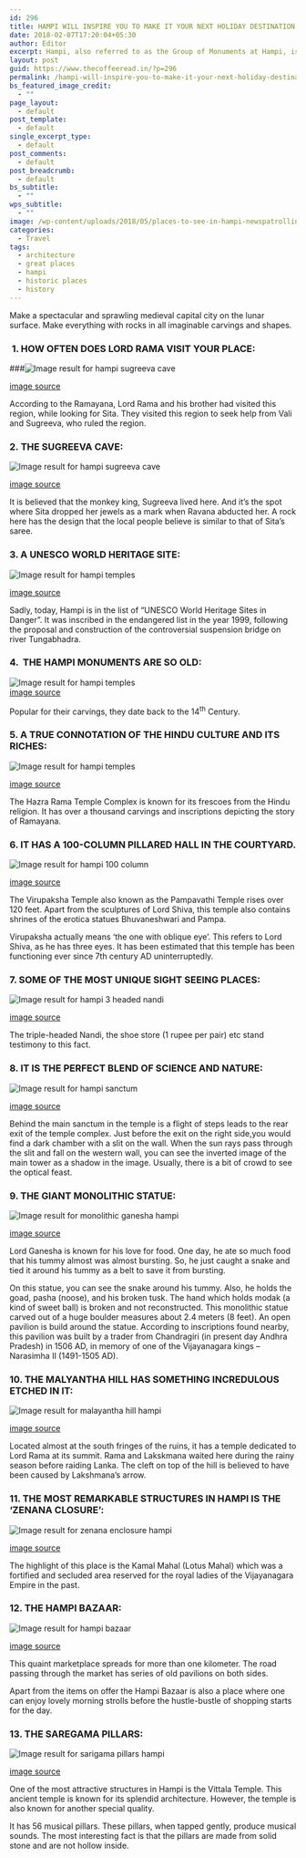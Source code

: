 ```yaml
---
id: 296
title: HAMPI WILL INSPIRE YOU TO MAKE IT YOUR NEXT HOLIDAY DESTINATION
date: 2018-02-07T17:20:04+05:30
author: Editor
excerpt: Hampi, also referred to as the Group of Monuments at Hampi, is a UNESCO World Heritage Site located in east-central Karnataka, India. It became the centre of the Hindu Vijayanagara Empire capital in the 14th century.
layout: post
guid: https://www.thecoffeeread.in/?p=296
permalink: /hampi-will-inspire-you-to-make-it-your-next-holiday-destination/
bs_featured_image_credit:
  - ""
page_layout:
  - default
post_template:
  - default
single_excerpt_type:
  - default
post_comments:
  - default
post_breadcrumb:
  - default
bs_subtitle:
  - ""
wps_subtitle:
  - ""
image: /wp-content/uploads/2018/05/places-to-see-in-hampi-newspatrolling.jpg
categories:
  - Travel
tags:
  - architecture
  - great places
  - hampi
  - historic places
  - history
---
```

Make a spectacular and sprawling medieval capital city on the lunar surface. Make everything with rocks in all imaginable carvings and shapes.

###  **1. HOW OFTEN DOES LORD RAMA VISIT YOUR PLACE:**

###![Image result for hampi sugreeva cave](http://www.marce2018.com/tours/Bewithing_Ruins_Trail_to_Hampi_Badami_-_6_nights_7_html_d8a78e70.jpg) 

[image source](https://www.google.co.in/search?biw=1350&bih=617&tbs=isz%3Alt%2Cislt%3Axga&tbm=isch&sa=1&ei=Vj3sWv6UBMXs8AX5hrTwAQ&q=hampi+sugreeva+cave&oq=hampi+sugreeva+cave&gs_l=psy-ab.3...78777.82076.0.82341.13.13.0.0.0.0.178.1461.0j9.9.0....0...1c.1.64.psy-ab..4.2.340...0j0i30k1j0i24k1.0.pBrR-asJ0NI#imgrc=JGu_idQeyymF1M:)

According to the Ramayana, Lord Rama and his brother had visited this region, while looking for Sita. They visited this region to seek help from Vali and Sugreeva, who ruled the region.

### **2. THE SUGREEVA CAVE:**

![Image result for hampi sugreeva cave](https://farm2.static.flickr.com/1062/5119639057_e2680c4448_b.jpg) 

[image source](https://www.google.co.in/search?biw=1350&bih=617&tbs=isz%3Alt%2Cislt%3Axga&tbm=isch&sa=1&ei=Vj3sWv6UBMXs8AX5hrTwAQ&q=hampi+sugreeva+cave&oq=hampi+sugreeva+cave&gs_l=psy-ab.3...78777.82076.0.82341.13.13.0.0.0.0.178.1461.0j9.9.0....0...1c.1.64.psy-ab..4.2.340...0j0i30k1j0i24k1.0.pBrR-asJ0NI#imgrc=eN9khP1MIYDBlM:)

It is believed that the monkey king, Sugreeva lived here. And it’s the spot where Sita dropped her jewels as a mark when Ravana abducted her. A rock here has the design that the local people believe is similar to that of Sita’s saree.

### **3. A UNESCO WORLD HERITAGE SITE:**

![Image result for hampi temples](http://www.mysteryofindia.com/wp-content/uploads/2015/04/Stepped-Tank-near-the-Underground-Temple.jpg) 

[image source](https://www.google.co.in/search?biw=1350&bih=617&tbs=isz%3Alt%2Cislt%3Axga&tbm=isch&sa=1&ei=ET3sWuacCYOh8QX7lqjoCA&q=hampi+temples&oq=hampi+temples&gs_l=psy-ab.3..0l3j0i30k1j0i5i30k1j0i8i30k1l2j0i24k1l3.64813.67295.0.67468.11.8.0.3.3.0.186.835.0j5.5.0....0...1c.1.64.psy-ab..3.8.866...0i67k1.0.aPJ0WVHlf50#imgrc=3UxK5wD2j6IZ_M:)

<span style="text-transform: initial;">Sadly, today, Hampi is in the list of “UNESCO World Heritage Sites in Danger”. It was inscribed in the endangered list in the year 1999, following the proposal and construction of the controversial suspension bridge on river Tungabhadra.</span>

### **4.  THE HAMPI MONUMENTS ARE SO OLD:**

![Image result for hampi temples](https://i.pinimg.com/originals/3c/73/5d/3c735df7bb7fe8b4ae685b939043f79d.jpg)  
[image source](https://www.google.co.in/search?biw=1350&bih=617&tbs=isz%3Alt%2Cislt%3Axga&tbm=isch&sa=1&ei=ET3sWuacCYOh8QX7lqjoCA&q=hampi+temples&oq=hampi+temples&gs_l=psy-ab.3..0l3j0i30k1j0i5i30k1j0i8i30k1l2j0i24k1l3.64813.67295.0.67468.11.8.0.3.3.0.186.835.0j5.5.0....0...1c.1.64.psy-ab..3.8.866...0i67k1.0.aPJ0WVHlf50#imgrc=WcYFbRT_ZtovjM:)

Popular for their carvings, they date back to the 14<sup>th</sup> Century.

### **5. A TRUE CONNOTATION OF THE HINDU CULTURE AND ITS RICHES:**

![Image result for hampi temples](http://www.travelplanet.in/wp-content/uploads/2016/07/Hampi_virupaksha_temple.jpg) 

[image source](https://www.google.co.in/search?biw=1350&bih=617&tbs=isz%3Alt%2Cislt%3Axga&tbm=isch&sa=1&ei=mTzsWrGxJoj08gWoyq3QDg&q=hampi+temples&oq=hampi+temples&gs_l=psy-ab.3..0l3j0i30k1j0i5i30k1j0i8i30k1l2j0i24k1l3.55568.56992.0.57164.8.6.0.2.2.0.212.687.0j3j1.4.0....0...1c.1.64.psy-ab..2.6.710...0i67k1.0.fztH3cvMTo8#imgrc=gekS-D_UXBvx3M:)

The Hazra Rama Temple Complex is known for its frescoes from the Hindu religion. It has over a thousand carvings and inscriptions depicting the story of Ramayana.

### **6. IT HAS A 100-COLUMN PILLARED HALL IN THE COURTYARD.**

![Image result for hampi 100 column](http://3.bp.blogspot.com/-P5tSwVk-2Y4/VfWI0_USI0I/AAAAAAAAEBM/UpSFiIpr12A/s1600/1_Vitthala_Vittala_temple_Vijayanagar_Hampi_Karnataka_India_April_2014.jpg) 

[image source](https://www.google.co.in/search?biw=1350&bih=617&tbs=isz%3Alt%2Cislt%3Axga&tbm=isch&sa=1&ei=VjzsWvb6Cov68gXOmJfADw&q=hampi+100+coloum&oq=hampi+100+coloum&gs_l=psy-ab.3...63279.65799.0.66088.10.10.0.0.0.0.228.1364.0j7j1.8.0....0...1c.1.64.psy-ab..2.1.179...0i24k1.0.lFM908rmP5s#imgrc=Bid9nInecFWDMM:)

The Virupaksha Temple also known as the Pampavathi Temple rises over 120 feet. Apart from the sculptures of Lord Shiva, this temple also contains shrines of the erotica statues Bhuvaneshwari and Pampa.

Virupaksha actually means ‘the one with oblique eye’. This refers to Lord Shiva, as he has three eyes. It has been estimated that this temple has been functioning ever since 7th century AD uninterruptedly.

### **7. SOME OF THE MOST UNIQUE SIGHT SEEING PLACES:**

![Image result for hampi 3 headed nandi](http://cdn.findmessages.com/images/2016/05/Hampi_si1122.jpg) 

[image source](https://www.google.co.in/search?biw=1350&bih=617&tbs=isz%3Alt%2Cislt%3Axga&tbm=isch&sa=1&ei=UTzsWoLYBcOe8QXPuKf4DA&q=hampi+3+headed+nandi&oq=hampi+3+headed+nandi&gs_l=psy-ab.3...3348.3348.0.3666.1.1.0.0.0.0.147.147.0j1.1.0....0...1c.1.64.psy-ab..0.0.0....0.2eg1iffGlDQ#imgrc=XUjm6CobKhK6qM:)

The triple-headed Nandi, the shoe store (1 rupee per pair) etc stand testimony to this fact.

### **8. IT IS THE PERFECT BLEND OF SCIENCE AND NATURE:**

![Image result for hampi sanctum](https://i.ytimg.com/vi/GproaVOxyq4/maxresdefault.jpg) 

[image source](https://www.google.co.in/search?biw=1350&bih=617&tbs=isz%3Alt%2Cislt%3Axga&tbm=isch&sa=1&ei=bDvsWv7tNsOK8wW7g5eoBA&q=hampi+sanctum&oq=hampi+sanctum&gs_l=psy-ab.3...42995.47621.0.47878.17.14.2.1.1.0.179.1748.0j11.11.0....0...1c.1.64.psy-ab..3.13.1620...0j0i67k1j0i24k1j0i8i30k1j0i10i24k1.0.LX2iZuwGsvA#imgrc=88ozEXhlyuFzXM:)

Behind the main sanctum in the temple is a flight of steps leads to the rear exit of the temple complex. Just before the exit on the right side,you would find a dark chamber with a slit on the wall. When the sun rays pass through the slit and fall on the western wall, you can see the inverted image of the main tower as a shadow in the image. Usually, there is a bit of crowd to see the optical feast.

### **9. THE GIANT MONOLITHIC STATUE:**

![Image result for monolithic ganesha hampi](https://upload.wikimedia.org/wikipedia/commons/7/70/6_Sasivekalu_temple_de_Ganesha_Hindu_Hampi_Vijayanagar_Karnataka_India.jpg) 

[image source](https://www.google.co.in/search?biw=1350&bih=617&tbs=isz%3Alt%2Cislt%3Axga&tbm=isch&sa=1&ei=IzvsWqu9McWs8QXM1YigBQ&q=monolithic+ganesha+hampi&oq=hampi+mono&gs_l=psy-ab.3.1.0i8i30k1l2.66789.69085.0.71811.10.10.0.0.0.0.208.1248.0j5j2.7.0....0...1c.1.64.psy-ab..3.7.1243...0j0i67k1j0i30k1.0.Fm3N0ESaeh4#imgrc=cWwDYjBspmLlAM:)

Lord Ganesha is known for his love for food. One day, he ate so much food that his tummy almost was almost bursting. So, he just caught a snake and tied it around his tummy as a belt to save it from bursting.

On this statue, you can see the snake around his tummy. Also, he holds the goad, pasha (noose), and his broken tusk. The hand which holds modak (a kind of sweet ball) is broken and not reconstructed. This monolithic statue carved out of a huge boulder measures about 2.4 meters (8 feet). An open pavilion is build around the statue. According to inscriptions found nearby, this pavilion was built by a trader from Chandragiri (in present day Andhra Pradesh) in 1506 AD, in memory of one of the Vijayanagara kings – Narasimha II (1491-1505 AD).

### **10. THE MALYANTHA HILL HAS SOMETHING INCREDULOUS ETCHED IN IT:**

![Image result for malayantha hill hampi](http://c1.hiqcdn.com/customcdn/1300x512/destreviewimages/1498034751_rotates_1498034749_rotates_shareiq_370_1498033992.370712.jpg) 

[image source](https://www.google.co.in/search?biw=1350&bih=617&tbs=isz%3Alt%2Cislt%3Axga&tbm=isch&sa=1&ei=6DrsWrOFKIf2vgSkrZ6YBw&q=malayantha+hill+hampi&oq=malayantha+hill+hampi&gs_l=psy-ab.3...51001.57455.0.57735.21.21.0.0.0.0.213.2307.0j13j1.14.0....0...1c.1.64.psy-ab..7.5.834...0j0i67k1j0i10i24k1j0i24k1.0.L68jLzxeOy4#imgrc=rydtus_mjwODeM:)

Located almost at the south fringes of the ruins, it has a temple dedicated to Lord Rama at its summit. Rama and Lakskmana waited here during the rainy season before raiding Lanka. The cleft on top of the hill is believed to have been caused by Lakshmana’s arrow.

### **11. THE MOST REMARKABLE STRUCTURES IN HAMPI IS THE ‘ZENANA CLOSURE’:**

![Image result for zenana enclosure hampi](https://upload.wikimedia.org/wikipedia/commons/b/b0/Lotus_Mahal%2C_Zenana_enclosure%2C_Hampi.JPG) 

[image source](https://www.google.co.in/search?biw=1350&bih=617&tbs=isz%3Alt%2Cislt%3Axga&tbm=isch&sa=1&ei=4TrsWrWYKYa28QXujJHgCg&q=zeena+closure+hampi&oq=zeena+closure+hampi&gs_l=psy-ab.3...0.0.1.44.0.0.0.0.0.0.0.0..0.0....0...1c..64.psy-ab..0.0.0....0.pU9iPqefwG0#imgrc=QWv9_likW8u--M:)

The highlight of this place is the Kamal Mahal (Lotus Mahal) which was a fortified and secluded area reserved for the royal ladies of the Vijayanagara Empire in the past.

### **12. THE HAMPI BAZAAR:**

![Image result for hampi bazaar](http://www.indiamike.com/files/images/27/40/11/hampi-bazaar.jpg) 

[image source](https://www.google.co.in/search?biw=1350&bih=617&tbs=isz%3Alt%2Cislt%3Axga&tbm=isch&sa=1&ei=RjrsWoDsOIn1vgTA9brABg&q=hampi+bazaar&oq=hampi+bazaa&gs_l=psy-ab.3.0.0l2j0i5i30k1j0i24k1l6.41557.44994.0.46139.7.7.0.0.0.0.204.1025.0j5j1.6.0....0...1c.1.64.psy-ab..1.6.1022...0i67k1.0.pgagB1zeOoE#imgrc=BdP7krULJg1sRM:)

This quaint marketplace spreads for more than one kilometer. The road passing through the market has series of old pavilions on both sides.

Apart from the items on offer the Hampi Bazaar is also a place where one can enjoy lovely morning strolls before the hustle-bustle of shopping starts for the day.

### **13. THE SAREGAMA PILLARS:**

![Image result for sarigama pillars hampi](https://topyaps.com/wp-content/uploads/2017/06/vit2.jpg) 

[image source](https://www.google.co.in/search?biw=1350&bih=617&tbs=isz%3Alt%2Cislt%3Axga&tbm=isch&sa=1&ei=bTXsWqjrIIao8QWqzpagAg&q=sarigama+pillers+hampi&oq=sarigama+pillers+hampi&gs_l=psy-ab.3...1226818.1239741.0.1240031.28.25.3.0.0.0.181.3025.0j19.19.0....0...1c.1.64.psy-ab..6.14.1817...0j0i67k1j0i10k1.0.UnF2hIONkgA#imgrc=Qehis2ZdU_YX8M:)

One of the most attractive structures in Hampi is the Vittala Temple. This ancient temple is known for its splendid architecture. However, the temple is also known for another special quality.

It has 56 musical pillars. These pillars, when tapped gently, produce musical sounds. The most interesting fact is that the pillars are made from solid stone and are not hollow inside.